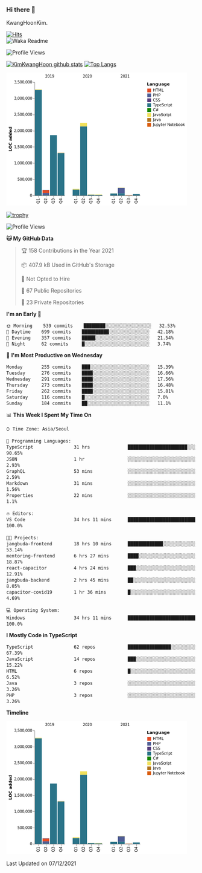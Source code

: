 ### Hi there 👋

KwangHoonKim.

[![Hits](https://hits.seeyoufarm.com/api/count/incr/badge.svg?url=https%3A%2F%2Fgithub.com%2Frhkdgns95)](https://hits.seeyoufarm.com)  
![Waka Readme](https://github.com/rhkdgns95/rhkdgns95/workflows/Waka%20Readme/badge.svg)

![Profile Views](http://img.shields.io/badge/Profile%20Views-0-blue)

[![KimKwangHoon github stats](https://github-readme-stats.vercel.app/api?username=rhkdgns95&show_icons=true)](https://github.com/rhkdgns95/github-readme-stats)   [![Top Langs](https://github-readme-stats.vercel.app/api/top-langs/?username=rhkdgns95&layout=compact)](https://github.com/rhkdgns95/github-readme-stats)   


![Chart not found](https://raw.githubusercontent.com/rhkdgns95/rhkdgns95/master/charts/bar_graph.png) 

[![trophy](https://github-profile-trophy.vercel.app/?username=rhkdgns95)](https://github.com/rhkdgns95/github-profile-trophy)

<!--START_SECTION:waka-->
![Profile Views](http://img.shields.io/badge/Profile%20Views-1-blue)

**🐱 My GitHub Data** 

> 🏆 158 Contributions in the Year 2021
 > 
> 📦 407.9 kB Used in GitHub's Storage 
 > 
> 🚫 Not Opted to Hire
 > 
> 📜 67 Public Repositories 
 > 
> 🔑 23 Private Repositories  
 > 
**I'm an Early 🐤** 

```text
🌞 Morning    539 commits    ████████░░░░░░░░░░░░░░░░░   32.53% 
🌆 Daytime    699 commits    ██████████░░░░░░░░░░░░░░░   42.18% 
🌃 Evening    357 commits    █████░░░░░░░░░░░░░░░░░░░░   21.54% 
🌙 Night      62 commits     █░░░░░░░░░░░░░░░░░░░░░░░░   3.74%

```
📅 **I'm Most Productive on Wednesday** 

```text
Monday       255 commits    ███░░░░░░░░░░░░░░░░░░░░░░   15.39% 
Tuesday      276 commits    ████░░░░░░░░░░░░░░░░░░░░░   16.66% 
Wednesday    291 commits    ████░░░░░░░░░░░░░░░░░░░░░   17.56% 
Thursday     273 commits    ████░░░░░░░░░░░░░░░░░░░░░   16.48% 
Friday       262 commits    ████░░░░░░░░░░░░░░░░░░░░░   15.81% 
Saturday     116 commits    █░░░░░░░░░░░░░░░░░░░░░░░░   7.0% 
Sunday       184 commits    ██░░░░░░░░░░░░░░░░░░░░░░░   11.1%

```


📊 **This Week I Spent My Time On** 

```text
⌚︎ Time Zone: Asia/Seoul

💬 Programming Languages: 
TypeScript               31 hrs              ██████████████████████░░░   90.65% 
JSON                     1 hr                ░░░░░░░░░░░░░░░░░░░░░░░░░   2.93% 
GraphQL                  53 mins             ░░░░░░░░░░░░░░░░░░░░░░░░░   2.59% 
Markdown                 31 mins             ░░░░░░░░░░░░░░░░░░░░░░░░░   1.56% 
Properties               22 mins             ░░░░░░░░░░░░░░░░░░░░░░░░░   1.1%

🔥 Editors: 
VS Code                  34 hrs 11 mins      █████████████████████████   100.0%

🐱‍💻 Projects: 
jangbuda-frontend        18 hrs 10 mins      █████████████░░░░░░░░░░░░   53.14% 
mentoring-frontend       6 hrs 27 mins       ████░░░░░░░░░░░░░░░░░░░░░   18.87% 
react-capacitor          4 hrs 24 mins       ███░░░░░░░░░░░░░░░░░░░░░░   12.91% 
jangbuda-backend         2 hrs 45 mins       ██░░░░░░░░░░░░░░░░░░░░░░░   8.05% 
capacitor-covid19        1 hr 36 mins        █░░░░░░░░░░░░░░░░░░░░░░░░   4.69%

💻 Operating System: 
Windows                  34 hrs 11 mins      █████████████████████████   100.0%

```

**I Mostly Code in TypeScript** 

```text
TypeScript               62 repos            ████████████████░░░░░░░░░   67.39% 
JavaScript               14 repos            ███░░░░░░░░░░░░░░░░░░░░░░   15.22% 
HTML                     6 repos             █░░░░░░░░░░░░░░░░░░░░░░░░   6.52% 
Java                     3 repos             ░░░░░░░░░░░░░░░░░░░░░░░░░   3.26% 
PHP                      3 repos             ░░░░░░░░░░░░░░░░░░░░░░░░░   3.26%

```


**Timeline**

![Chart not found](https://raw.githubusercontent.com/rhkdgns95/rhkdgns95/master/charts/bar_graph.png) 


 Last Updated on 07/12/2021
<!--END_SECTION:waka-->
